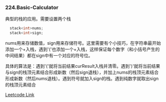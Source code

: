 ### 224.Basic-Calculator

典型的栈的应用。需要设置两个栈
```cpp
  stack<int>nums;
  stack<int>sign;
```
nums用来存储数值，sign用来存储符号。这里需要有个小技巧，在字符串最开始添加一个+入栈，遇到'('也添加一个+入栈，这样保证每个数字（和小括号产生的中间结果）都在sign中有一个对应的符号位。

具体的算法是：遇到'('就将当前结果curResult入栈并清零。遇到')'就将当前结果与sign的栈顶元素结合形成新数（然后sign退栈），并加上nums的栈顶元素结合形成新数（然后nums退栈）。遇到符号就加入sign的栈。遇到纯数字就取出sign的栈顶元素结合


[Leetcode Link](https://leetcode.com/problems/basic-calculator)